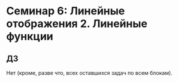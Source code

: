 # Семинар 6: Линейные отображения 2. Линейные функции

## ДЗ

Нет (кроме, разве что, всех оставшихся задач по всем блокам).
